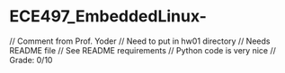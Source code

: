 # ECE497_EmbeddedLinux-

// Comment from Prof. Yoder
// Need to put in hw01 directory
// Needs README file
// See README requirements
// Python code is very nice
// Grade:  0/10